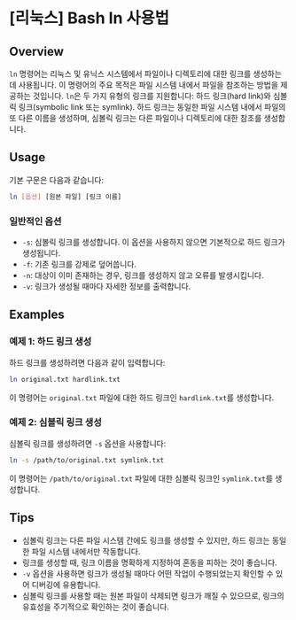 # [리눅스] Bash ln 사용법

## Overview
`ln` 명령어는 리눅스 및 유닉스 시스템에서 파일이나 디렉토리에 대한 링크를 생성하는 데 사용됩니다. 이 명령어의 주요 목적은 파일 시스템 내에서 파일을 참조하는 방법을 제공하는 것입니다. `ln`은 두 가지 유형의 링크를 지원합니다: 하드 링크(hard link)와 심볼릭 링크(symbolic link 또는 symlink). 하드 링크는 동일한 파일 시스템 내에서 파일의 또 다른 이름을 생성하며, 심볼릭 링크는 다른 파일이나 디렉토리에 대한 참조를 생성합니다.

## Usage
기본 구문은 다음과 같습니다:

```bash
ln [옵션] [원본 파일] [링크 이름]
```

### 일반적인 옵션
- `-s`: 심볼릭 링크를 생성합니다. 이 옵션을 사용하지 않으면 기본적으로 하드 링크가 생성됩니다.
- `-f`: 기존 링크를 강제로 덮어씁니다.
- `-n`: 대상이 이미 존재하는 경우, 링크를 생성하지 않고 오류를 발생시킵니다.
- `-v`: 링크가 생성될 때마다 자세한 정보를 출력합니다.

## Examples
### 예제 1: 하드 링크 생성
하드 링크를 생성하려면 다음과 같이 입력합니다:

```bash
ln original.txt hardlink.txt
```
이 명령어는 `original.txt` 파일에 대한 하드 링크인 `hardlink.txt`를 생성합니다.

### 예제 2: 심볼릭 링크 생성
심볼릭 링크를 생성하려면 `-s` 옵션을 사용합니다:

```bash
ln -s /path/to/original.txt symlink.txt
```
이 명령어는 `/path/to/original.txt` 파일에 대한 심볼릭 링크인 `symlink.txt`를 생성합니다.

## Tips
- 심볼릭 링크는 다른 파일 시스템 간에도 링크를 생성할 수 있지만, 하드 링크는 동일한 파일 시스템 내에서만 작동합니다.
- 링크를 생성할 때, 링크 이름을 명확하게 지정하여 혼동을 피하는 것이 좋습니다.
- `-v` 옵션을 사용하면 링크가 생성될 때마다 어떤 작업이 수행되었는지 확인할 수 있어 디버깅에 유용합니다.
- 심볼릭 링크를 사용할 때는 원본 파일이 삭제되면 링크가 깨질 수 있으므로, 링크의 유효성을 주기적으로 확인하는 것이 좋습니다.